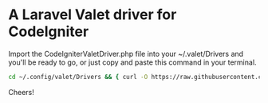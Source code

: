 # A Laravel Valet driver for CodeIgniter

Import the CodeIgniterValetDriver.php file into your ~/.valet/Drivers and you'll be ready to go, or just copy and paste this command in your terminal.

```bash
cd ~/.config/valet/Drivers && { curl -O https://raw.githubusercontent.com/rcubitto/laravel-valet-codeigniter/master/CodeIgniterValetDriver.php ; cd - ; }
```

Cheers!
